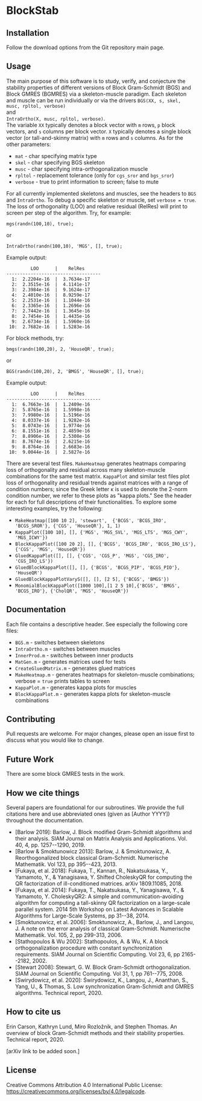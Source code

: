 # BlockStab

## Installation
Follow the download options from the Git repository main page.

## Usage
The main purpose of this software is to study, verify, and conjecture the
stability properties of different versions of Block Gram-Schmidt (BGS) and
Block GMRES (BGMRES) via a skeleton-muscle paradigm.  Each skeleton and muscle
can be run individually or via the drivers
`BGS(XX, s, skel, musc, rpltol, verbose)`  
and  
`IntraOrtho(X, musc, rpltol, verbose)`.  
The variable `XX` typically denotes a block vector with `m` rows, `p` block vectors,
and `s` columns per block vector.  `X` typically denotes a single block vector
(or tall-and-skinny matrix) with `m` rows and `s` columns. As for the other parameters:  
* `mat` - char specifying matrix type
* `skel` - char specifying BGS skeleton
* `musc` - char specifying intra-orthogonalization muscle
* `rpltol` - replacement tolerance (only for `cgs_sror` and `bgs_sror`)
* `verbose` - true to print information to screen; false to mute

For all currently implemented skeletons and muscles, see the headers to `BGS` and
`IntraOrtho`. To debug a specific skeleton or muscle, set `verbose = true`.  The loss of
orthogonality (LOO) and relative residual (RelRes) will print to screen per step
of the algorithm.  Try, for example:

```
mgs(randn(100,10), true);
```
or
```
IntraOrtho(randn(100,10), 'MGS', [], true);
```
Example output:
```
         LOO      |    RelRes
-----------------------------------
  1:  2.2204e-16  |  3.7634e-17
  2:  2.3515e-16  |  4.1141e-17
  3:  2.3984e-16  |  9.1624e-17
  4:  2.4010e-16  |  8.9259e-17
  5:  2.2531e-16  |  1.1044e-16
  6:  2.3365e-16  |  1.2696e-16
  7:  2.7442e-16  |  1.3645e-16
  8:  2.7454e-16  |  1.4435e-16
  9:  2.6734e-16  |  1.5960e-16
 10:  2.7682e-16  |  1.5283e-16
 ```
For block methods, try:
```
bmgs(randn(100,20), 2, 'HouseQR', true);
```
or
```
BGS(randn(100,20), 2, 'BMGS', 'HouseQR', [], true);
```
Example output:
```
         LOO      |    RelRes
-----------------------------------
  1:  6.7663e-16  |  1.2409e-16
  2:  5.8765e-16  |  1.5998e-16
  3:  7.9980e-16  |  1.5196e-16
  4:  8.0337e-16  |  1.9282e-16
  5:  8.0743e-16  |  1.9774e-16
  6:  8.1551e-16  |  2.4859e-16
  7:  8.8906e-16  |  2.5308e-16
  8:  8.7674e-16  |  2.6215e-16
  9:  8.8764e-16  |  2.6683e-16
 10:  9.0044e-16  |  2.5827e-16
 ```

There are several test files.  `MakeHeatmap` generates heatmaps comparing loss of
orthogonality and residual across many skeleton-muscle combinations for the same
test matrix.  `KappaPlot` and similar test files plot loss of orthogonality and
residual trends against matrices with a range of condition numbers; since the Greek
letter κ is used to denote the 2-norm condition number, we refer to these
plots as "kappa plots."  See the header for each for full descriptions of
their functionalities.  To explore some interesting examples, try the following:
* `MakeHeatmap([100 10 2], 'stewart',  {'BCGS', 'BCGS_IRO', 'BCGS_SROR'}, {'CGS', 'HouseQR'}, 1, 1)`
* `KappaPlot([100 10], [], {'MGS', 'MGS_SVL', 'MGS_LTS', 'MGS_CWY', 'MGS_ICWY'})`
* `BlockKappaPlot([100 20 2], [], {'BCGS', 'BCGS_IRO', 'BCGS_IRO_LS'}, {'CGS', 'MGS', 'HouseQR'})`
* `GluedKappaPlot([], [], {'CGS', 'CGS_P', 'MGS', 'CGS_IRO', 'CGS_IRO_LS'})`
* `GluedBlockKappaPlot([], [], {'BCGS', 'BCGS_PIP', 'BCGS_PIO'}, 'HouseQR')`
* `GluedBlockKappaPlotVaryS([], [], [2 5], {'BCGS', 'BMGS'})`
* `MonomialBlockKappaPlot([1000 100],[1 2 5 10],{'BCGS', 'BMGS', 'BCGS_IRO'}, {'CholQR', 'MGS', 'HouseQR'})`

## Documentation
Each file contains a descriptive header.  See especially the following core files:
* `BGS.m` - switches between skeletons
* `IntraOrtho.m` - switches between muscles
* `InnerProd.m` - switches between inner products
* `MatGen.m` - generates matrices used for tests
* `CreateGluedMatrix.m` - generates glued matrices
* `MakeHeatmap.m` - generates heatmaps for skeleton-muscle combinations; verbose = `true` prints tables to screen
* `KappaPlot.m` - generates kappa plots for muscles
* `BlockKappaPlot.m` - generates kappa plots for skeleton-muscle combinations

## Contributing
Pull requests are welcome. For major changes, please open an issue first to
discuss what you would like to change.

## Future Work
There are some block GMRES tests in the work.

## How we cite things
Several papers are foundational for our subroutines.  We provide the full citations here and use abbreviated ones (given as [Author YYYY]) throughout the documentation.
* [Barlow 2019]: Barlow, J. Block modified Gram-Schmidt algorithms and their analysis. SIAM Journal on Matrix Analysis and Applications. Vol. 40, 4, pp. 1257--1290, 2019.
* [Barlow & Smoktunowicz 2013]: Barlow, J. & Smoktunowicz, A. Reorthogonalized block classical Gram-Schmidt. Numerische Mathematik. Vol 123, pp 395--423, 2013.
* [Fukaya, et al. 2018]: Fukaya, T., Kannan, R., Nakatsukasa, Y., Yamamoto, Y., & Yanagisawa, Y. Shifted CholeskyQR for computing the QR factorization of ill-conditioned matrices. arXiv 1809.11085, 2018.
* [Fukaya, et al. 2014]: Fukaya, T., Nakatsukasa, Y., Yanagisawa, Y., & Yamamoto, Y. CholeskyQR2: A simple and communication-avoiding algorithm for computing a tall-skinny QR factorization on a large-scale parallel system. 2014 5th Workshop on Latest Advances in Scalable Algorithms for Large-Scale Systems, pp 31--38, 2014.
* [Smoktunowicz, et al. 2006]: Smoktunowicz, A., Barlow, J., and Langou, J. A note on the error analysis of classical Gram-Schmidt. Numerische Mathematik. Vol. 105, 2, pp 299-313, 2006.
* [Stathopoulos & Wu 2002]: Stathopoulos, A. & Wu, K. A block orthogonalization procedure with constant synchronization requirements. SIAM Journal on Scientific Computing. Vol 23, 6, pp 2165--2182, 2002.
* [Stewart 2008]: Stewart, G. W. Block Gram-Schmidt orthogonalization. SIAM Journal on Scientific Computing. Vol 31, 1, pp 761--775, 2008.
* [Swirydowicz, et al. 2020]: Świrydowicz, K., Langou, J., Ananthan, S., Yang, U., & Thomas, S. Low synchronization Gram-Schmidt and GMRES algorithms. Technical report, 2020.

## How to cite us
Erin Carson, Kathryn Lund, Miro Rozložník, and Stephen Thomas. An overview of block Gram-Schmidt methods and their stability properties. Technical report, 2020.

[arXiv link to be added soon.]

## License
Creative Commons Attribution 4.0 International Public License: https://creativecommons.org/licenses/by/4.0/legalcode.

